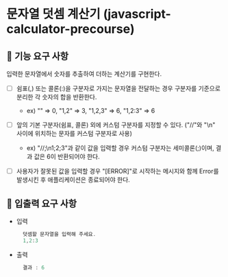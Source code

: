 # 문자열 덧셈 계산기 (javascript-calculator-precourse)

## 🍥 기능 요구 사항
입력한 문자열에서 숫자를 추출하여 더하는 계산기를 구현한다.

- [ ] 쉼표(,) 또는 콜론(:)을 구분자로 가지는 문자열을 전달하는 경우 구분자를 기준으로 분리한 각 숫자의 합을 반환한다.
  - ex) "" => 0, "1,2" => 3, "1,2,3" => 6, "1,2:3" => 6

- [ ] 앞의 기본 구분자(쉼표, 콜론) 외에 커스텀 구분자를 지정할 수 있다. ("//"와 "\n" 사이에 위치하는 문자를 커스텀 구분자로 사용)
  - ex) "//;\n1;2;3"과 같이 값을 입력할 경우 커스텀 구분자는 세미콜론(;)이며, 결과 값은 6이 반환되어야 한다.

- [ ] 사용자가 잘못된 값을 입력할 경우 "[ERROR]"로 시작하는 메시지와 함께 Error를 발생시킨 후 애플리케이션은 종료되어야 한다.

## 🍥 입출력 요구 사항
- 입력
  ```jsx
    덧셈할 문자열을 입력해 주세요.
    1,2:3
    ```
- 출력
  ```jsx
    결과 : 6
    ```